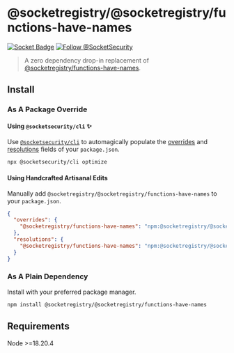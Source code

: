 # @socketregistry/@socketregistry/functions-have-names

[![Socket Badge](https://socket.dev/api/badge/npm/package/@socketregistry/@socketregistry/functions-have-names)](https://socket.dev/npm/package/@socketregistry/@socketregistry/functions-have-names)
[![Follow @SocketSecurity](https://img.shields.io/twitter/follow/SocketSecurity?style=social)](https://twitter.com/SocketSecurity)

> A zero dependency drop-in replacement of
> [@socketregistry/functions-have-names](https://www.npmjs.com/package/@socketregistry/functions-have-names).

## Install

### As A Package Override

#### Using `@socketsecurity/cli` :sparkles:

Use [`@socketsecurity/cli`](https://www.npmjs.com/package/@socketsecurity/cli)
to automagically populate the
[overrides](https://docs.npmjs.com/cli/v9/configuring-npm/package-json#overrides)
and [resolutions](https://yarnpkg.com/configuration/manifest#resolutions) fields
of your `package.json`.

```sh
npx @socketsecurity/cli optimize
```

#### Using Handcrafted Artisanal Edits

Manually add `@socketregistry/@socketregistry/functions-have-names` to your
`package.json`.

```json
{
  "overrides": {
    "@socketregistry/functions-have-names": "npm:@socketregistry/@socketregistry/functions-have-names@^1"
  },
  "resolutions": {
    "@socketregistry/functions-have-names": "npm:@socketregistry/@socketregistry/functions-have-names@^1"
  }
}
```

### As A Plain Dependency

Install with your preferred package manager.

```sh
npm install @socketregistry/@socketregistry/functions-have-names
```

## Requirements

Node &gt;=18.20.4
